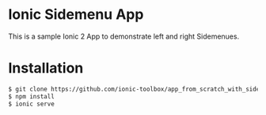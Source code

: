 # Ionic Sidemenu App
This is a sample Ionic 2 App to demonstrate left and right Sidemenues.


# Installation
```bash
$ git clone https://github.com/ionic-toolbox/app_from_scratch_with_sidemenu_left_and_right.git
$ npm install
$ ionic serve
```
